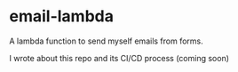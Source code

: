 # email-lambda

A lambda function to send myself emails from forms.

I wrote about this repo and its CI/CD process <here> (coming soon)
